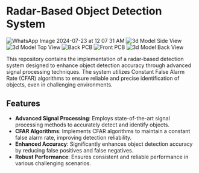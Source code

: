 # Radar-Based Object Detection System
![WhatsApp Image 2024-07-23 at 12 07 31 AM](https://github.com/user-attachments/assets/2c27586c-ede0-4c3d-beb9-a5f9058a3c3f)
![3d Model Side View](https://github.com/user-attachments/assets/a1f7c5ee-bba9-4c7d-a0a2-117845d1eef3)
![3d Model Top View](https://github.com/user-attachments/assets/16e21164-7dc0-47db-ba4d-b0722988656a)
![Back PCB](https://github.com/user-attachments/assets/0f1eab95-abac-4d5c-a53b-d22d31c991a9)
![Front PCB](https://github.com/user-attachments/assets/1c91d5e2-22f6-49ae-9275-05097cb9e138)
![3d Model Back View](https://github.com/user-attachments/assets/701fdc77-c3b3-44ac-9ec5-c44dd0db3ed2)

This repository contains the implementation of a radar-based detection system designed to enhance object detection accuracy through advanced signal processing techniques. The system utilizes Constant False Alarm Rate (CFAR) algorithms to ensure reliable and precise identification of objects, even in challenging environments.

## Features

- **Advanced Signal Processing**: Employs state-of-the-art signal processing methods to accurately detect and identify objects.
- **CFAR Algorithms**: Implements CFAR algorithms to maintain a constant false alarm rate, improving detection reliability.
- **Enhanced Accuracy**: Significantly enhances object detection accuracy by reducing false positives and false negatives.
- **Robust Performance**: Ensures consistent and reliable performance in various challenging scenarios.


